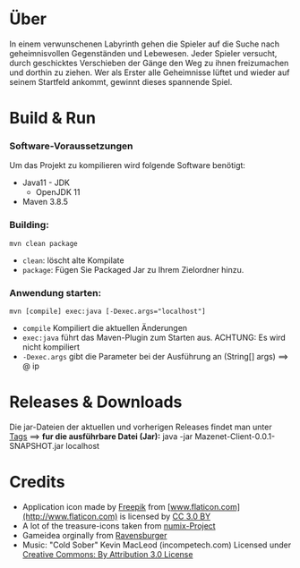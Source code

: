 # Über

In einem verwunschenen Labyrinth gehen die Spieler auf die Suche nach geheimnisvollen 
Gegenständen und Lebewesen. Jeder Spieler versucht, durch geschicktes Verschieben der 
Gänge den Weg zu ihnen freizumachen und dorthin zu ziehen.
Wer als Erster alle Geheimnisse lüftet und wieder auf seinem Startfeld ankommt, gewinnt 
dieses spannende Spiel.


# Build & Run

### Software-Voraussetzungen

Um das Projekt zu kompilieren wird folgende Software benötigt:

* Java11 - JDK
    * OpenJDK 11
* Maven 3.8.5

### Building:
```
mvn clean package
```

* `clean`: löscht alte Kompilate
* `package`:  Fügen Sie Packaged Jar zu Ihrem Zielordner hinzu.
### Anwendung starten:
```
mvn [compile] exec:java [-Dexec.args="localhost"]
```

* `compile` Kompiliert die aktuellen Änderungen
* `exec:java` führt das Maven-Plugin zum Starten aus. ACHTUNG: Es wird nicht kompiliert
* `-Dexec.args` gibt die Parameter bei der Ausführung an (String[] args) ==> @ ip

# Releases  & Downloads

Die jar-Dateien der aktuellen und vorherigen Releases findet man unter [Tags](../../target)
==> **fur die ausführbare Datei (Jar):** java -jar Mazenet-Client-0.0.1-SNAPSHOT.jar localhost 


# Credits

* Application icon made by [Freepik](http://www.freepik.com) from [www.flaticon.com](http://www.flaticon.com) is licensed by [CC 3.0 BY](href="http://creativecommons.org/licenses/by/3.0/)
* A lot of the treasure-icons taken from [numix-Project](https://numixproject.org/)
* Gameidea orginally from [Ravensburger](https://www.ravensburger.de/produkte/spiele/familienspiele/das-verrueckte-labyrinth-26446/index.html)
* Music: "Cold Sober" Kevin MacLeod (incompetech.com) Licensed under [Creative Commons: By Attribution 3.0 License ](http://creativecommons.org/licenses/by/3.0/)